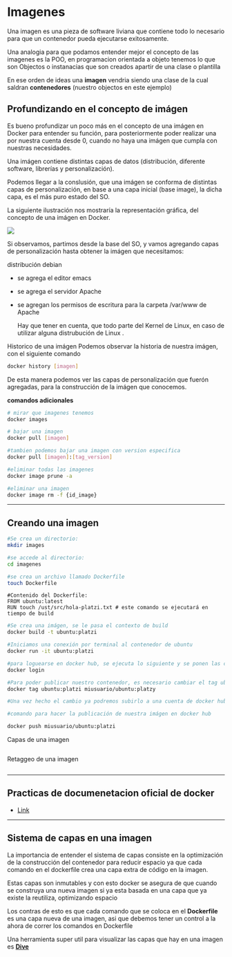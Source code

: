 # Imagenes

Una imagen es una pieza de software liviana que contiene todo lo necesario para que un contenedor pueda ejecutarse exitosamente.

Una analogia para que podamos entender mejor el concepto de las imagenes es la POO, en programacion orientada a objeto tenemos lo que son Objectos o instanacias que son creados apartir de una clase o plantilla

En ese orden de ideas una **imagen** vendria siendo una clase de la cual saldran **contenedores** (nuestro objectos en este ejemplo)

## Profundizando en el concepto de imágen

Es bueno profundizar un poco más en el concepto de una imágen en Docker para entender su función, para posteriormente poder realizar una por nuestra cuenta desde 0, cuando no haya una imágen que cumpla con nuestras necesidades.

Una imágen contiene distintas capas de datos (distribución, diferente software, librerías y personalización).

Podemos llegar a la conslusión, que una imágen se conforma de distintas capas de personalización, en base a una capa inicial (base image), la dicha capa, es el más puro estado del SO.

La siguiente ilustración nos mostraría la representación gráfica, del concepto de una imágen en Docker.

<img src="https://static.packt-cdn.com/products/9781788992329/graphics/0ee3d4cf-2133-4143-a7c4-690274483841.png" >

Si observamos, partimos desde la base del SO, y vamos agregando capas de personalización hasta obtener la imágen que necesitamos:

distribución debian

- se agrega el editor emacs
- se agrega el servidor Apache
- se agregan los permisos de escritura para la carpeta /var/www de Apache

  Hay que tener en cuenta, que todo parte del Kernel de Linux, en caso de utilizar alguna distrubución de Linux
  .

Historico de una imágen
Podemos observar la historia de nuestra imágen, con el siguiente comando

```bash
docker history [imagen]
```

De esta manera podemos ver las capas de personalización que fuerón agregadas, para la construcción de la imágen que conocemos.

**comandos adicionales**

```bash
# mirar que imagenes tenemos
docker images

# bajar una imagen
docker pull [imagen]

#tambien podemos bajar una imagen con version especifica
docker pull [imagen]:[tag_version]

#eliminar todas las imagenes
docker image prune -a

#eliminar una imagen
docker image rm -f {id_image}
```

---

## Creando una imagen

```bash
#Se crea un directorio:
mkdir images
```

```bash
#se accede al directorio:
cd imagenes
```

```bash
#se crea un archivo llamado Dockerfile
touch Dockerfile
```

```docker
#Contenido del Dockerfile:
FROM ubuntu:latest
RUN touch /ust/src/hola-platzi.txt # este comando se ejecutará en tiempo de build
```

```bash
#Se crea una imágen, se le pasa el contexto de build
docker build -t ubuntu:platzi
```

```bash
#Iniciamos una conexión por terminal al contenedor de ubuntu
docker run -it ubuntu:platzi
```

```bash
#para loguearse en docker hub, se ejecuta lo siguiente y se ponen las claves correspondientes
docker login
```

```bash
#Para poder publicar nuestro contenedor, es necesario cambiar el tag ubuntu, dado que el mismo ya existe como un contenedor oficial y no tenemos permisos para modificarlo.
docker tag ubuntu:platzi miusuario/ubuntu:platzy
```

```bash
#Una vez hecho el cambio ya podremos subirlo a una cuenta de docker hub

#comando para hacer la publicación de nuestra imágen en docker hub

docker push miusuario/ubuntu:platzi
```

Capas de una imagen

<img src="https://static.platzi.com/media/user_upload/Screenshot%20from%202020-11-06%2019-53-30-a305c998-0991-44ad-9319-80cacb1a4bc7.jpg" alt="">

Retaggeo de una imagen

<img src="https://i.ibb.co/JBL946b/Screenshot-at-Feb-05-15-26-18.png" alt="">

---

## Practicas de documenetacion oficial de docker

- [Link](https://docs.docker.com/get-started/)

---

## Sistema de capas en una imagen

La importancia de entender el sistema de capas consiste en la optimización de la construcción del contenedor para reducir espacio ya que cada comando en el dockerfile crea una capa extra de código en la imagen.

Estas capas son inmutables y con esto docker se asegura de que cuando se construya una nueva imagen si ya esta basada en una capa que ya existe la reutiliza, optimizando espacio

Los contras de esto es que cada comando que se coloca en el **Dockerfile** es una capa nueva de una imagen, asi que debemos tener un control a la ahora de correr los comandos en Dockerfile

Una herramienta super util para visualizar las capas que hay en una imagen es [**Dive**](https://github.com/wagoodman/dive)
